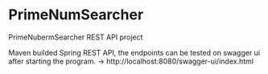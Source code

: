 # PrimeNumSearcher
PrimeNubermSearcher REST API project

Maven builded Spring REST API, the endpoints can be tested on swagger ui after starting the program. -> http://localhost:8080/swagger-ui/index.html

